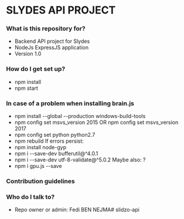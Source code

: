 # SLYDES API PROJECT #

### What is this repository for? ###

* Backend API project for Slydes
* NodeJs ExpressJS application
* Version 1.0

### How do I get set up? ###

* npm install
* npm start

### In case of a problem when installing brain.js ###

* npm install --global --production windows-build-tools
* npm config set msvs_version 2015 OR npm config set msvs_version 2017
* npm config set python python2.7
* npm rebuild
If errors persist:
* npm install node-gyp
* npm i --save-dev bufferutil@^4.0.1
* npm i --save-dev utf-8-validate@^5.0.2
Maybe also: ? 
* npm i gpu.js --save

### Contribution guidelines ###


### Who do I talk to? ###

* Repo owner or admin: Fedi BEN NEJMA#   s l i d z o - a p i  
 